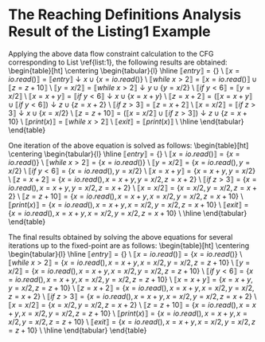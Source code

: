 # The Reaching Definitions Analysis Result of the Listing1 Example

Applying the above data flow constraint calculation to the CFG corresponding to  List \ref{list:1}, the following results are obtained:
\begin{table}[ht]
\centering
\begin{tabular}{l}
\hline
$\llbracket entry\rrbracket=\{\}$ \\
$\llbracket x=io.read()\rrbracket=\llbracket entry\rrbracket\downarrow x\cup\{x=io.read( )\}$ \\
$\llbracket while\ x>2\rrbracket=\llbracket x=io.read()\rrbracket\cup\llbracket z=z+10\rrbracket$ \\
$\llbracket y=x/2\rrbracket=\llbracket while\ x>2\rrbracket\downarrow y\cup\{y=x/2\}$ \\
$\llbracket if\ y<6\rrbracket=\llbracket y=x/2\rrbracket$ \\
$\llbracket x=x+y\rrbracket=\llbracket if\ y<6\rrbracket\downarrow x\cup\{x=x+y\}$ \\
$\llbracket z=x+2\rrbracket=(\llbracket x=x+y\rrbracket\cup\llbracket if\ y<6\rrbracket)\downarrow z\cup\{z=x+2\}$ \\
$\llbracket if\ z>3\rrbracket=\llbracket z=x+2\rrbracket$ \\
$\llbracket x=x/2\rrbracket=\llbracket if\ z>3\rrbracket\downarrow x\cup\{x=x/2\}$ \\
$\llbracket z=z+10\rrbracket=(\llbracket x=x/2\rrbracket\cup\llbracket if\ z>3\rrbracket)\downarrow z\cup\{z=x+10\}$ \\
$\llbracket print(x)\rrbracket=\llbracket while\ x>2\rrbracket$ \\
$\llbracket exit\rrbracket=\llbracket print(x)\rrbracket$ \\
\hline
\end{tabular}
\end{table}

One iteration of the above equation is solved as follows:
\begin{table}[ht]
\centering
\begin{tabular}{l}
\hline
$\llbracket entry\rrbracket=\{\}$ \\
$\llbracket x=io.read()\rrbracket=\{x=io.read()\}$ \\
$\llbracket while\ x>2\rrbracket=\{x=io.read()\}$ \\
$\llbracket y=x/2\rrbracket=\{x=io.read(),y=x/2\}$ \\
$\llbracket if\ y<6\rrbracket=\{x=io.read(),y=x/2\}$ \\
$\llbracket x=x+y\rrbracket=\{x=x+y,y=x/2\}$ \\
$\llbracket z=x+2\rrbracket=\{x=io.read(),x=x+y,y=x/2,z=x+2\}$ \\
$\llbracket if\ z>3\rrbracket=\{x=io.read(),x=x+y,y=x/2,z=x+2\}$ \\
$\llbracket x=x/2\rrbracket=\{x=x/2,y=x/2,z=x+2\}$ \\
$\llbracket z=z+10\rrbracket=\{x=io.read(),x=x+y,x=x/2,y=x/2,z=x+10\}$ \\
$\llbracket print(x)\rrbracket=\{x=io.read(),x=x+y,x=x/2,y=x/2,z=x+10\}$ \\
$\llbracket exit\rrbracket=\{x=io.read(),x=x+y,x=x/2,y=x/2,z=x+10\}$ \\
\hline
\end{tabular}
\end{table}

The final results obtained by solving the above equations for several iterations up to the fixed-point are as follows:
\begin{table}[ht]
\centering
\begin{tabular}{l}
\hline
$\llbracket entry\rrbracket=\{\}$ \\
$\llbracket x=io.read()\rrbracket=\{x=io.read()\}$ \\
$\llbracket while\ x>2\rrbracket=\{x=io.read(),x=x+y,x=x/2,y=x/2,z=z+10\}$ \\
$\llbracket y=x/2\rrbracket=\{x=io.read(),x=x+y,x=x/2,y=x/2,z=z+10\}$ \\
$\llbracket if\ y<6\rrbracket=\{x=io.read(),x=x+y,x=x/2,y=x/2,z=z+10\}$ \\
$\llbracket x=x+y\rrbracket=\{x=x+y,y=x/2,z=z+10\}$ \\
$\llbracket z=x+2\rrbracket=\{x=io.read(),x=x+y,x=x/2,y=x/2,z=x+2\}$ \\
$\llbracket if\ z>3\rrbracket=\{x=io.read(),x=x+y,x=x/2,y=x/2,z=x+2\}$ \\
$\llbracket x=x/2\rrbracket=\{x=x/2,y=x/2,z=x+2\}$ \\
$\llbracket z=z+10\rrbracket=\{x=io.read(),x=x+y,x=x/2,y=x/2,z=z+10\}$ \\
$\llbracket print(x)\rrbracket=\{x=io.read(),x=x+y,x=x/2,y=x/2,z=z+10\}$ \\
$\llbracket exit\rrbracket=\{x=io.read(),x=x+y,x=x/2,y=x/2,z=z+10\}$ \\
\hline
\end{tabular}
\end{table}
